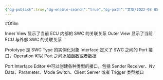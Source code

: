 ```yaml
---
{"dg-publish":true,"dg-enable-search":"true","dg-path":"文章/2022-08-05 SWC 的实现分析.md","permalink":"/文章/2022-08-05 SWC 的实现分析/","dgEnableSearch":"true","dgPassFrontmatter":true}
---
```


#Ofilm 

Inner View 显示了当前 ECU 内部的 SWC 的关联关系
Outer View 显示了当前 ECU 与外部 SWC 的关联关系

Prototype 是 SWC Type 的实例化对象
Interface 定义了 SWC 之间的 Port 接口，Operation 可以 Port 之间添加函数或者数据

Port Interface Editor 中可以创建各种类型的接口，包括 Sender Receiver、Nv Data、Parameter、Mode Switch、Client Server 或者 Trigger 类型接口